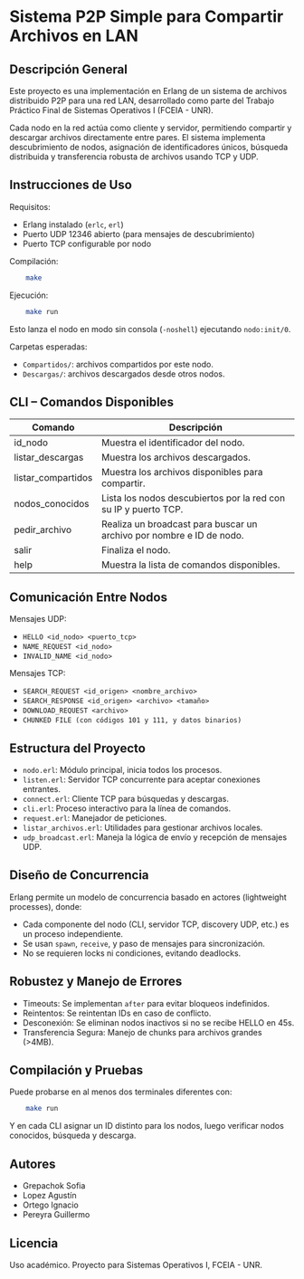 Sistema P2P Simple para Compartir Archivos en LAN
=================================================

Descripción General
-------------------

Este proyecto es una implementación en Erlang de un sistema de archivos distribuido P2P para una red LAN, desarrollado como parte del Trabajo Práctico Final de Sistemas Operativos I (FCEIA - UNR).

Cada nodo en la red actúa como cliente y servidor, permitiendo compartir y descargar archivos directamente entre pares. El sistema implementa descubrimiento de nodos, asignación de identificadores únicos, búsqueda distribuida y transferencia robusta de archivos usando TCP y UDP.

Instrucciones de Uso
--------------------

Requisitos:
- Erlang instalado (`erlc`, `erl`)
- Puerto UDP 12346 abierto (para mensajes de descubrimiento)
- Puerto TCP configurable por nodo

Compilación:
```bash
    make
```

Ejecución:
```bash
    make run
```
Esto lanza el nodo en modo sin consola (`-noshell`) ejecutando `nodo:init/0`.

Carpetas esperadas:
- `Compartidos/`: archivos compartidos por este nodo.
- `Descargas/`: archivos descargados desde otros nodos.

CLI – Comandos Disponibles
--------------------------

| Comando               | Descripción                                                                 |
|-----------------------|-----------------------------------------------------------------------------|
| id_nodo              | Muestra el identificador del nodo.                                          |
| listar_descargas     | Muestra los archivos descargados.                                           |
| listar_compartidos   | Muestra los archivos disponibles para compartir.                            |
| nodos_conocidos      | Lista los nodos descubiertos por la red con su IP y puerto TCP.             |
| pedir_archivo        | Realiza un broadcast para buscar un archivo por nombre e ID de nodo.        |
| salir                | Finaliza el nodo.                                                            |
| help                 | Muestra la lista de comandos disponibles.                                    |

Comunicación Entre Nodos
-------------------------

Mensajes UDP:
- `HELLO <id_nodo> <puerto_tcp>`
- `NAME_REQUEST <id_nodo>`
- `INVALID_NAME <id_nodo>`

Mensajes TCP:
- `SEARCH_REQUEST <id_origen> <nombre_archivo>`
- `SEARCH_RESPONSE <id_origen> <archivo> <tamaño>`
- `DOWNLOAD_REQUEST <archivo>`
- `CHUNKED FILE (con códigos 101 y 111, y datos binarios)`

Estructura del Proyecto
-----------------------

- `nodo.erl`: Módulo principal, inicia todos los procesos.
- `listen.erl`: Servidor TCP concurrente para aceptar conexiones entrantes.
- `connect.erl`: Cliente TCP para búsquedas y descargas.
- `cli.erl`: Proceso interactivo para la línea de comandos.
- `request.erl`: Manejador de peticiones.
- `listar_archivos.erl`: Utilidades para gestionar archivos locales.
- `udp_broadcast.erl`: Maneja la lógica de envío y recepción de mensajes UDP.

Diseño de Concurrencia
----------------------

Erlang permite un modelo de concurrencia basado en actores (lightweight processes), donde:
- Cada componente del nodo (CLI, servidor TCP, discovery UDP, etc.) es un proceso independiente.
- Se usan `spawn`, `receive`, y paso de mensajes para sincronización.
- No se requieren locks ni condiciones, evitando deadlocks.

Robustez y Manejo de Errores
----------------------------

- Timeouts: Se implementan `after` para evitar bloqueos indefinidos.
- Reintentos: Se reintentan IDs en caso de conflicto.
- Desconexión: Se eliminan nodos inactivos si no se recibe HELLO en 45s.
- Transferencia Segura: Manejo de chunks para archivos grandes (>4MB).


Compilación y Pruebas
---------------------

Puede probarse en al menos dos terminales diferentes con:
```bash
    make run
```

Y en cada CLI asignar un ID distinto para los nodos, luego verificar nodos conocidos, búsqueda y descarga.

Autores
-------

- Grepachok Sofia
- Lopez Agustín
- Ortego Ignacio
- Pereyra Guillermo

Licencia
--------

Uso académico. Proyecto para Sistemas Operativos I, FCEIA - UNR.
